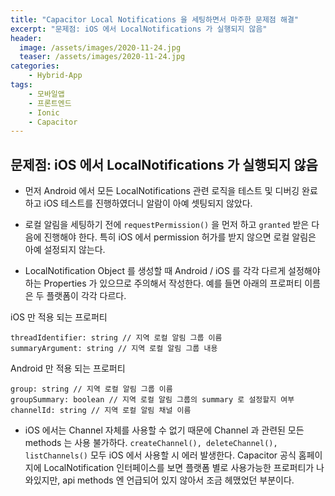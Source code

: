 ```yaml
---
title: "Capacitor Local Notifications 을 세팅하면서 마주한 문제점 해결"
excerpt: "문제점: iOS 에서 LocalNotifications 가 실행되지 않음"
header:
  image: /assets/images/2020-11-24.jpg
  teaser: /assets/images/2020-11-24.jpg
categories:
    - Hybrid-App
tags:
    - 모바일앱
    - 프론트엔드
    - Ionic
    - Capacitor
---
```



## 문제점: iOS 에서 LocalNotifications 가 실행되지 않음
* 먼저 Android 에서 모든 LocalNotifications 관련 로직을 테스트 및 디버깅 완료하고 iOS 테스트를 진행하였더니 알람이 아예 셋팅되지 않았다.
 
* 로컬 알림을 세팅하기 전에 `requestPermission()` 을 먼저 하고 `granted` 받은 다음에 진행해야 한다. 특히 iOS 에서 permission 허가를 받지 않으면 로컬 알림은 아예 설정되지 않는다.

* LocalNotification Object 를 생성할 때 Android / iOS 를 각각 다르게 설정해야 하는 Properties 가 있으므로 주의해서 작성한다. 예를 들면 아래의 프로퍼티 이름은 두 플랫폼이 각각 다르다.

iOS 만 적용 되는 프로퍼티
```
threadIdentifier: string // 지역 로컬 알림 그룹 이름
summaryArgument: string // 지역 로컬 알림 그룹 내용
```

Android 만 적용 되는 프로퍼티
```
group: string // 지역 로컬 알림 그룹 이름
groupSummary: boolean // 지역 로컬 알림 그룹의 summary 로 설정할지 여부
channelId: string // 지역 로컬 알림 채널 이름
```


* iOS 에서는 Channel 자체를 사용할 수 없기 때문에 Channel 과 관련된 모든 methods 는 사용 불가하다. `createChannel(), deleteChannel(), listChannels()` 모두 iOS 에서 사용할 시 에러 발생한다. Capacitor 공식 홈페이지에 LocalNotification 인터페이스를 보면 플랫폼 별로 사용가능한 프로퍼티가 나와있지만, api methods 엔 언급되어 있지 않아서 조금 헤맸었던 부분이다.


